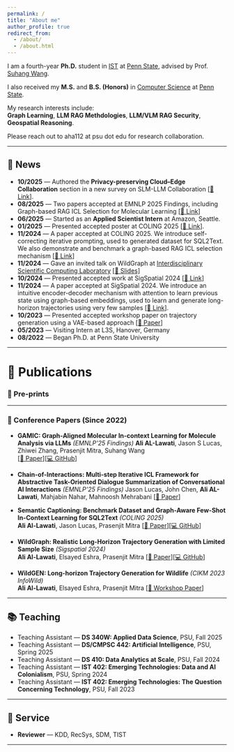 ```yaml
---
permalink: /
title: "About me"
author_profile: true
redirect_from: 
  - /about/
  - /about.html
---
```



I am a fourth-year **Ph.D.** student in [IST](https://ist.psu.edu) at [Penn State](https://www.psu.edu/), advised by Prof. [Suhang Wang](https://suhangwang.ist.psu.edu/).  

I also received my **M.S.** and **B.S. (Honors)** in [Computer Science](https://eecs.psu.edu) at [Penn State](https://www.psu.edu/). 

My research interests include:  
**Graph Learning**, **LLM RAG Methdologies**, **LLM/VLM RAG Security**, **Geospatial Reasoning**.  

Please reach out to aha112 at psu dot edu for research collaboration. 

---

## 📰 News
- **10/2025** — Authored the **Privacy-preserving Cloud–Edge Collaboration** section in a new survey on SLM-LLM Collaboration [[🔗 Link](https://arxiv.org/abs/2510.13890)]. 
- **08/2025** — Two papers accepted at EMNLP 2025 Findings, including Graph-based RAG ICL Selection for Molecular Learning [[🔗 Link](https://arxiv.org/abs/2502.05414)]
- **06/2025** — Started as an **Applied Scientist Intern** at Amazon, Seattle. 
- **01/2025** — Presented accepted poster at COLING 2025 [[🔗 Link](https://arxiv.org/abs/2501.03166)]. 
- **11/2024** — A paper accepted at COLING 2025. We introduce self-correcting iterative prompting, used to generated dataset for SQL2Text. We also  demonstrate and benchmark a graph-based RAG ICL selection mechanism [[🔗 Link](https://arxiv.org/abs/2404.08068)]
- **11/2024** — Gave an invited talk on WildGraph at [Interdisciplinary Scientific Computing Laboratory](https://romit-maulik.github.io/) [[📑 Slides]](/files/Allawati_Wildgraph_SigSpatial_2024.pdf)  
- **10/2024** — Presented accepted work at SigSpatial 2024 [[🔗 Link](https://arxiv.org/abs/2404.08068)]
- **11/2024** — A paper accepted at SigSpatial 2024. We introduce an intuitive encoder-decoder mechanism with attention to learn previous state using graph-based embeddings, used to learn and generate long-horizon trajectories using very few samples [[🔗 Link](https://arxiv.org/abs/2404.08068)].
- **10/2023** — Presented accepted workshop paper on trajectory generation using a VAE-based approach [[📄 Paper](https://arxiv.org/abs/2401.05421)] 
- **05/2023** — Visiting Intern at L3S, Hanover, Germany  
- **08/2022** — Began Ph.D. at Penn State University  

---

# 📄 Publications  

### 📝 Pre-prints


---

### 🎤 Conference Papers (Since 2022)

+ **GAMIC: Graph-Aligned Molecular In-context Learning for Molecule Analysis via LLMs** *(EMNLP'25 Findings)*
   **Ali AL-Lawati**, Jason S Lucas, Zhiwei Zhang, Prasenjit Mitra, Suhang Wang  
   [[📄 Paper](https://arxiv.org/abs/2502.05414)][[💻 GitHub](https://github.com/aliwister/mol-icl)]

+ **Chain-of-Interactions: Multi-step Iterative ICL Framework for Abstractive Task-Oriented Dialogue Summarization of Conversational AI Interactions** *(EMNLP'25 Findings)*
   Jason Lucas, John Chen, **Ali AL-Lawati**, Mahjabin Nahar, Mahnoosh Mehrabani 
   [[📄 Paper](https://openreview.net/pdf?id=3kg0vMinj6)]

+ **Semantic Captioning: Benchmark Dataset and Graph-Aware Few-Shot In-Context Learning for SQL2Text** *(COLING 2025)*  
   **Ali Al-Lawati**, Jason Lucas, Prasenjit Mitra
   [[📄 Paper](https://arxiv.org/abs/2501.03166)][[💻 GitHub](https://github.com/aliwister/ast-icl)]

+ **WildGraph: Realistic Long-Horizon Trajectory Generation with Limited Sample Size** *(Sigspatial 2024)*  
   **Ali Al-Lawati**, Elsayed Eshra, Prasenjit Mitra 
   [[📄 Paper](https://arxiv.org/abs/2404.08068)][[💻 GitHub](https://github.com/aliwister/wildgraph)]

+ **WildGEN: Long-horizon Trajectory Generation for Wildlife** *(CIKM 2023 InfoWild)*  
   **Ali Al-Lawati**, Elsayed Eshra, Prasenjit Mitra 
   [[📄 Workshop Paper](https://arxiv.org/abs/2401.05421)]

---


## 📚 Teaching
- Teaching Assistant — **DS 340W: Applied Data Science**, PSU, Fall 2025  
- Teaching Assistant — **DS/CMPSC 442: Artificial Intelligence**, PSU, Spring 2025  
- Teaching Assistant — **DS 410: Data Analytics at Scale**, PSU, Fall 2024  
- Teaching Assistant — **IST 402: Emerging Technologies: Data and AI Colonialism**, PSU, Spring 2024  
- Teaching Assistant — **IST 402: Emerging Technologies: The Question Concerning Technology**, PSU, Fall 2023  

---

## 🤝 Service
- **Reviewer** — KDD, RecSys, SDM, TIST  

---
